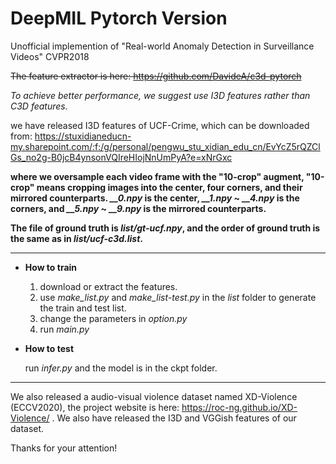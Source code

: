 # DeepMIL Pytorch Version

Unofficial implemention of "Real-world Anomaly Detection in Surveillance Videos" CVPR2018

~~The feature extractor is here: https://github.com/DavideA/c3d-pytorch~~

*To achieve better performance, we suggest use I3D features rather than C3D features.*

we have released I3D features of UCF-Crime, which can be downloaded from: https://stuxidianeducn-my.sharepoint.com/:f:/g/personal/pengwu_stu_xidian_edu_cn/EvYcZ5rQZClGs_no2g-B0jcB4ynsonVQIreHIojNnUmPyA?e=xNrGxc

**where we oversample each video frame with the "10-crop" augment, "10-crop" means cropping images into the center, four corners, and their mirrored counterparts. *__0.npy* is the center, *__1.npy* ~ *__4.npy* is the corners, and *__5.npy* ~ *__9.npy* is the mirrored counterparts.**

**The file of ground truth is *list/gt-ucf.npy*, and the order of ground truth is the same as in *list/ucf-c3d.list*.**

---

- **How to train**

  1. download or extract the features.
  2. use *make_list.py* and *make_list-test.py* in the *list* folder to generate the train and test list.
  3. change the parameters in *option.py*
  4. run *main.py*

- **How to test**

  run *infer.py* and the model is in the ckpt folder.

---

We also released a audio-visual violence dataset named XD-Violence (ECCV2020), the project website is here: https://roc-ng.github.io/XD-Violence/ . We also have released the I3D and VGGish features of our dataset. 

Thanks for your attention!
